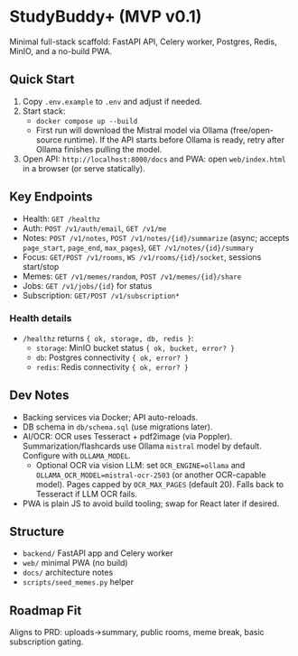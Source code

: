 # StudyBuddy+ (MVP v0.1)

Minimal full-stack scaffold: FastAPI API, Celery worker, Postgres, Redis, MinIO, and a no-build PWA.

## Quick Start
1) Copy `.env.example` to `.env` and adjust if needed.
2) Start stack:
   - `docker compose up --build`
   - First run will download the Mistral model via Ollama (free/open-source runtime). If the API starts before Ollama is ready, retry after Ollama finishes pulling the model.
3) Open API: `http://localhost:8000/docs` and PWA: open `web/index.html` in a browser (or serve statically).

## Key Endpoints
- Health: `GET /healthz`
- Auth: `POST /v1/auth/email`, `GET /v1/me`
- Notes: `POST /v1/notes`, `POST /v1/notes/{id}/summarize` (async; accepts `page_start`, `page_end`, `max_pages`), `GET /v1/notes/{id}/summary`
- Focus: `GET/POST /v1/rooms`, `WS /v1/rooms/{id}/socket`, sessions start/stop
- Memes: `GET /v1/memes/random`, `POST /v1/memes/{id}/share`
- Jobs: `GET /v1/jobs/{id}` for status
- Subscription: `GET/POST /v1/subscription*`

### Health details
- `/healthz` returns `{ ok, storage, db, redis }`:
  - `storage`: MinIO bucket status `{ ok, bucket, error? }`
  - `db`: Postgres connectivity `{ ok, error? }`
  - `redis`: Redis connectivity `{ ok, error? }`

## Dev Notes
- Backing services via Docker; API auto-reloads.
- DB schema in `db/schema.sql` (use migrations later).
- AI/OCR: OCR uses Tesseract + pdf2image (via Poppler). Summarization/flashcards use Ollama `mistral` model by default. Configure with `OLLAMA_MODEL`.
  - Optional OCR via vision LLM: set `OCR_ENGINE=ollama` and `OLLAMA_OCR_MODEL=mistral-ocr-2503` (or another OCR-capable model). Pages capped by `OCR_MAX_PAGES` (default 20). Falls back to Tesseract if LLM OCR fails.
- PWA is plain JS to avoid build tooling; swap for React later if desired.

## Structure
- `backend/` FastAPI app and Celery worker
- `web/` minimal PWA (no build)
- `docs/` architecture notes
- `scripts/seed_memes.py` helper

## Roadmap Fit
Aligns to PRD: uploads→summary, public rooms, meme break, basic subscription gating.
